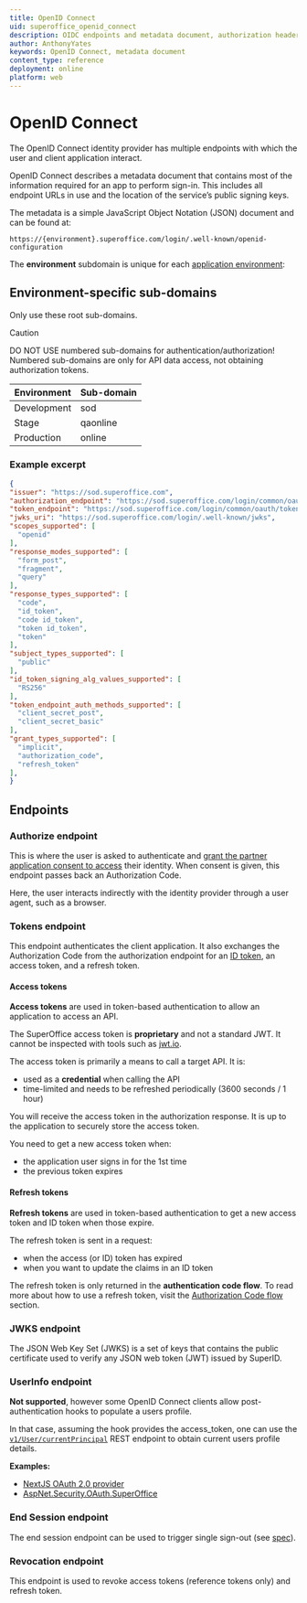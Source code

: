 ```yaml
---
title: OpenID Connect
uid: superoffice_openid_connect
description: OIDC endpoints and metadata document, authorization header types, SuperOffice-specific claims
author: AnthonyYates
keywords: OpenID Connect, metadata document
content_type: reference
deployment: online
platform: web
---
```


# OpenID Connect

The OpenID Connect identity provider has multiple endpoints with which the user and client application interact.

OpenID Connect describes a metadata document that contains most of the information required for an app to perform sign-in. This includes all endpoint URLs in use and the location of the service’s public signing keys.

The metadata is a simple JavaScript Object Notation (JSON) document and can be found at:

`https://{environment}.superoffice.com/login/.well-known/openid-configuration`

The **environment** subdomain is unique for each [application environment][1]:

## Environment-specific sub-domains

Only use these root sub-domains.

> [!CAUTION]
> DO NOT USE numbered sub-domains for authentication/authorization!
> Numbered sub-domains are only for API data access, not obtaining authorization tokens.

| Environment | Sub-domain |
|-------------|------------|
| Development | sod        |
| Stage       | qaonline   |
| Production  | online     |

### Example excerpt

```json
{
"issuer": "https://sod.superoffice.com",
"authorization_endpoint": "https://sod.superoffice.com/login/common/oauth/authorize",
"token_endpoint": "https://sod.superoffice.com/login/common/oauth/tokens",
"jwks_uri": "https://sod.superoffice.com/login/.well-known/jwks",
"scopes_supported": [
  "openid"
],
"response_modes_supported": [
  "form_post",
  "fragment",
  "query"
],
"response_types_supported": [
  "code",
  "id_token",
  "code id_token",
  "token id_token",
  "token"
],
"subject_types_supported": [
  "public"
],
"id_token_signing_alg_values_supported": [
  "RS256"
],
"token_endpoint_auth_methods_supported": [
  "client_secret_post",
  "client_secret_basic"
],
"grant_types_supported": [
  "implicit",
  "authorization_code",
  "refresh_token"
],
}
```

## Endpoints

### Authorize endpoint

This is where the user is asked to authenticate and [grant the partner application consent to access][2] their identity. When consent is given, this endpoint passes back an Authorization Code.

Here, the user interacts indirectly with the identity provider through a user agent, such as a browser.

### Tokens endpoint

This endpoint authenticates the client application. It also exchanges the Authorization Code from the authorization endpoint for an [ID token][3], an access token, and a refresh token.

#### Access tokens

**Access tokens** are used in token-based authentication to allow an application to access an API.

The SuperOffice access token is **proprietary** and not a standard JWT. It cannot be inspected with tools such as [jwt.io][8].

The access token is primarily a means to call a target API. It is:

* used as a **credential** when calling the API
* time-limited and needs to be refreshed periodically (3600 seconds / 1 hour)

You will receive the access token in the authorization response. It is up to the application to securely store the access token.

You need to get a new access token when:

* the application user signs in for the 1st time
* the previous token expires

#### Refresh tokens

**Refresh tokens** are used in token-based authentication to get a new access token and ID token when those expire.

The refresh token is sent in a request:

* when the access (or ID) token has expired
* when you want to update the claims in an ID token

The refresh token is only returned in the **authentication code flow**. To read more about how to use a refresh token, visit the [Authorization Code flow][4] section.

### JWKS endpoint

The JSON Web Key Set (JWKS) is a set of keys that contains the public certificate used to verify any JSON web token (JWT) issued by SuperID.

### UserInfo endpoint

**Not supported**, however some OpenID Connect clients allow post-authentication hooks to populate a users profile.

In that case, assuming the hook provides the access_token, one can use the [`v1/User/currentPrincipal`][9] REST endpoint to obtain current users profile details.

**Examples:**

* [NextJS OAuth 2.0 provider][10]
* [AspNet.Security.OAuth.SuperOffice][11]

### End Session endpoint

The end session endpoint can be used to trigger single sign-out (see [spec][6]).

### Revocation endpoint

This endpoint is used to revoke access tokens (reference tokens only) and refresh token.

<!-- Referenced links -->
[1]: ../../../developer-portal/getting-started/app-envir.md
[2]: ../../../developer-portal/provisioning/get-consent.md
[3]: index.md
[4]: ../online/sign-in-user/auth-code-flow.md#refresh-token
[6]: https://openid.net/specs/openid-connect-session-1_0.html#RPLogout
[8]: https://jwt.io/
[9]: ../../reference/restful/rest/User/v1User_GetCurrentPrincipal.md
[10]: https://github.com/SuperOffice/devnet-nextjs-chakraui/blob/09457d1fb020d827de045bcd131f11732edc29d3/lib/superoffice.js#L16
[11]: https://github.com/aspnet-contrib/AspNet.Security.OAuth.Providers/blob/c2cecd1660aa8f48d0fe4da5c38184874bede0e0/src/AspNet.Security.OAuth.SuperOffice/SuperOfficeAuthenticationHandler.cs#L46
